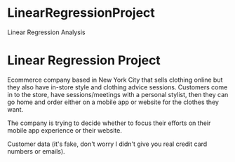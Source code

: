 # LinearRegressionProject
Linear Regression Analysis

# Linear Regression Project

Ecommerce company based in New York City that sells clothing online but they also have in-store style and clothing advice sessions. Customers come in to the store, have sessions/meetings with a personal stylist, then they can go home and order either on a mobile app or website for the clothes they want.

The company is trying to decide whether to focus their efforts on their mobile app experience or their website.

Customer data (it's fake, don't worry I didn't give you real credit card numbers or emails).
